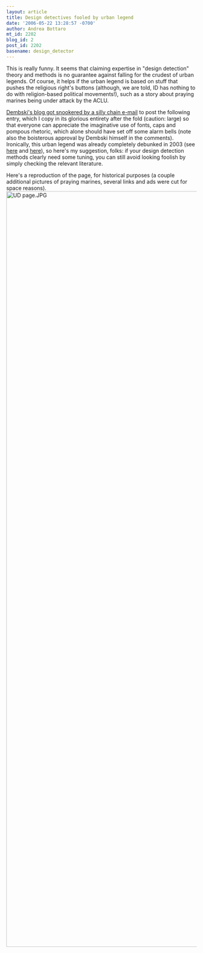 ```yaml
---
layout: article
title: Design detectives fooled by urban legend
date: '2006-05-22 13:28:57 -0700'
author: Andrea Bottaro
mt_id: 2202
blog_id: 2
post_id: 2202
basename: design_detector
---
```

This is really funny.  It seems that claiming expertise in "design detection" theory and methods is no guarantee against falling for the crudest of urban legends.  Of course, it helps if the urban legend is based on stuff that pushes the religious right's buttons (although, we are told, ID has nothing to do with religion-based political movements!), such as a story about praying marines being under attack by the ACLU.

[Dembski's blog got snookered by a silly chain e-mail](http://www.uncommondescent.com/index.php/archives/1141#) to post the following entry, which I copy in its glorious entirety after the fold (caution: large) so that everyone can appreciate the imaginative use of fonts, caps and pompous rhetoric, which alone should have set off some alarm bells (note also the boisterous approval by Dembski himself in the comments).    Ironically, this urban legend was already completely debunked in 2003 (see [here](http://urbanlegends.about.com/library/bl_aclu_marines_praying.htm) and [here](http://www.snopes.com/politics/religion/marines.asp)), so here's my suggestion, folks: if your design detection methods clearly need some tuning, you can still avoid looking foolish by simply checking the relevant literature.

Here's a reproduction of the page, for historical purposes (a couple additional pictures of praying marines, several links and ads were cut for space reasons).
<img src="http://www.pandasthumb.org/archives/UD%20page.JPG" alt="UD page.JPG" width="854" height="2002" />
